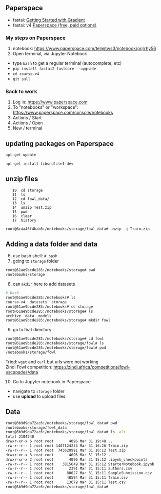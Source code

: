 
## Paperspace
- fastai: [Getting Started with Gradient](https://course.fast.ai/start_gradient.html)
- fastai: v4 [Paperspace (free, paid options)](https://forums.fast.ai/t/platform-paperspace-free-paid-options/65515)

### My steps on Paperspace
1.  notebook:  https://www.paperspace.com/telmjtws3/notebook/prjrrhy56
2.  Open terminal, via Jupyter Notebook
- type `bash` to get a regular terminal (autocomplete, etc)
- `pip install fastai2 fastcore --upgrade`
- `cd course-v4`
- `git pull`

### Back to work
1.  Log in:  https://www.paperspace.com
2.  To "notebooks" or "workspace":  https://www.paperspace.com/console/notebooks
3.  Actions / Start
4.  Actions / Open
5.  New / terminal

## updating packages on Paperspace
```bash
apt-get update
```
```bash
apt-get install libsndfile1-dev
```

## unzip files
```
   10  cd storage
   11  ls
   12  cd fowl_data/
   13  ls
   14  unzip Test.zip
   15  pwd
   16  clear
   17  history
```
```bash
root@6c4a45f4bab8:/notebooks/storage/fowl_data# unzip -q Train.zip
```


## Adding a data folder and data

6.  use bash shell:  `# bash`
7.  going to `storage` folder
```bash
root@51ae9bcde285:/notebooks/storage# pwd
/notebooks/storage
```
8.  can `mkdir` here to add datasets
```bash
# bash
root@51ae9bcde285:/notebooks# ls
course-v4  datasets  storage
root@51ae9bcde285:/notebooks# cd storage
root@51ae9bcde285:/notebooks/storage# ls
archive  data  models
root@51ae9bcde285:/notebooks/storage# mkdir fowl
```
9.  go to that directory
```bash
root@51ae9bcde285:/notebooks/storage# cd fowl
root@51ae9bcde285:/notebooks/storage/fowl# ls
root@51ae9bcde285:/notebooks/storage/fowl# pwd
/notebooks/storage/fowl
```
Tried:  `wget` and `curl` but urls were not working  
Zindi Fowl competition: https://zindi.africa/competitions/fowl-escapades/data

10. Go to Jupyter notebook in Paperspace
- navigate to `storage` folder
- use **upload** to upload files

## Data
```bash
root@3b9d9da72ac6:/notebooks/storage/fowl_data# pwd
/notebooks/storage/fowl_data
root@3b9d9da72ac6:/notebooks/storage/fowl_data# ls -alt
total 2104240
drwxr-xr-x 6 root root       4096 Mar 31 19:48 ..
-rw-r--r-- 1 root root 1407124233 Mar 31 16:26 Train.zip
-rw-r--r-- 1 root root  743620991 Mar 31 16:12 Test.zip
drwxr-xr-x 3 root root       4096 Mar 31 15:12 .
drwxr-xr-x 2 root root       4096 Mar 31 15:12 .ipynb_checkpoints
-rw-r--r-- 1 root root    3815649 Mar 31 15:12 StarterNotebook.ipynb
-rw-r--r-- 1 root root       2391 Mar 31 15:11 authors.csv
-rw-r--r-- 1 root root      80027 Mar 31 15:11 SampleSubmission.csv
-rw-r--r-- 1 root root      48594 Mar 31 15:11 Train.csv
-rw-r--r-- 1 root root      13679 Mar 31 15:11 Test.csv
root@3b9d9da72ac6:/notebooks/storage/fowl_data#
```
